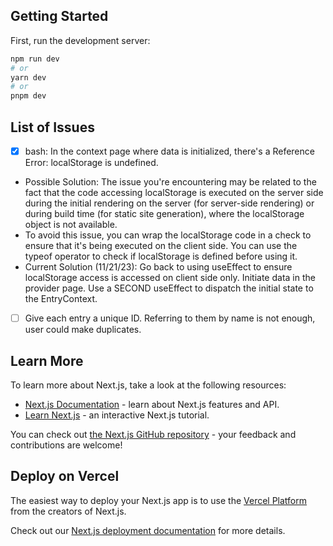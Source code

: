 ## Getting Started

First, run the development server:

```bash
npm run dev
# or
yarn dev
# or
pnpm dev
```

## List of Issues

- [x] bash: In the context page where data is initialized, there's a Reference Error: localStorage is undefined.
- Possible Solution:
  The issue you're encountering may be related to the fact that the code accessing localStorage is executed on the server side during the initial rendering on the server (for server-side rendering) or during build time (for static site generation), where the localStorage object is not available.
- To avoid this issue, you can wrap the localStorage code in a check to ensure that it's being executed on the client side. You can use the typeof operator to check if localStorage is defined before using it.
- Current Solution (11/21/23): Go back to using useEffect to ensure localStorage access is accessed on client side only. Initiate data in the provider page. Use a SECOND useEffect to dispatch the initial state to the EntryContext.

- [ ] Give each entry a unique ID. Referring to them by name is not enough, user could make duplicates.

## Learn More

To learn more about Next.js, take a look at the following resources:

- [Next.js Documentation](https://nextjs.org/docs) - learn about Next.js features and API.
- [Learn Next.js](https://nextjs.org/learn) - an interactive Next.js tutorial.

You can check out [the Next.js GitHub repository](https://github.com/vercel/next.js/) - your feedback and contributions are welcome!

## Deploy on Vercel

The easiest way to deploy your Next.js app is to use the [Vercel Platform](https://vercel.com/new?utm_medium=default-template&filter=next.js&utm_source=create-next-app&utm_campaign=create-next-app-readme) from the creators of Next.js.

Check out our [Next.js deployment documentation](https://nextjs.org/docs/deployment) for more details.
